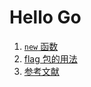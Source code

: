 # Hello Go

1. [`new` 函数](./func/new/README.md)
1. [flag 包的用法](./packages/flag/README.md)
1. [参考文献](./REF.md)